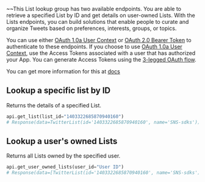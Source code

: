 ~~This List lookup group has two available endpoints. You are able to retrieve a specified List by ID and get details on user-owned Lists. With the Lists endpoints, you can build solutions that enable people to curate and organize Tweets based on preferences, interests, groups, or topics.

You can use either [OAuth 1.0a User Context](https://developer.twitter.com/en/docs/authentication/oauth-1-0a) or [OAuth 2.0 Bearer Token](https://developer.twitter.com/en/docs/authentication/oauth-2-0) to authenticate to these endpoints. If you choose to use [OAuth 1.0a User Context](https://developer-staging.twitter.com/en/docs/authentication/oauth-1-0a), use the Access Tokens associated with a user that has authorized your App. You can generate Access Tokens using the [3-legged OAuth flow](https://developer-staging.twitter.com/en/docs/authentication/oauth-1-0a/obtaining-user-access-tokens).

You can get more information for this at [docs](https://developer.twitter.com/en/docs/twitter-api/lists/list-lookup/introduction)

## Lookup a specific list by ID	

Returns the details of a specified List.

```python
api.get_list(list_id="1403322685870940160")
# Response(data=TwitterList(id='1403322685870940160', name='SNS-sdks'))
```

## Lookup a user's owned Lists

Returns all Lists owned by the specified user.

```python
api.get_user_owned_lists(user_id="User ID")
# Response(data=[TwitterList(id='1403322685870940160', name='SNS-sdks')])
```

